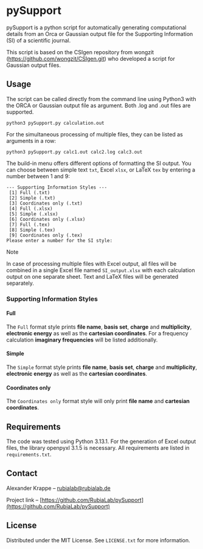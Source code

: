 # pySupport
pySupport is a python script for automatically generating computational details from an Orca or Gaussian output file for the Supporting Information (SI) of a scientific journal.

This script is based on the CSIgen repository from wongzit (https://github.com/wongzit/CSIgen.git) who developed a script for Gaussian output files.

## Usage
The script can be called directly from the command line using Python3 with the ORCA or Gaussian output file as argument. Both .log and .out files are supported.
```
python3 pySupport.py calculation.out
```

For the simultaneous processing of multiple files, they can be listed as arguments in a row:

```
python3 pySupport.py calc1.out calc2.log calc3.out
```

The build-in menu offers different options of formatting the SI output. You can choose between simple text ```txt```, Excel ```xlsx```, or LaTeX ```tex``` by entering a number between 1 and 9:

```
--- Supporting Information Styles ---
 [1] Full (.txt)
 [2] Simple (.txt)
 [3] Coordinates only (.txt)
 [4] Full (.xlsx)
 [5] Simple (.xlsx)
 [6] Coordinates only (.xlsx)
 [7] Full (.tex)
 [8] Simple (.tex)
 [9] Coordinates only (.tex)
Please enter a number for the SI style:
```

> [!NOTE]
>
> In case of processing multiple files with Excel output, all files will be combined in a single Excel file named ```SI_output.xlsx``` with each calculation output on one separate sheet. Text and LaTeX files will be generated separately.

### Supporting Information Styles

#### Full

The ```Full``` format style prints **file name**, **basis set**, **charge** and **multiplicity**, **electronic energy** as well as the **cartesian coordinates**. For a frequency calculation **imaginary frequencies** will be listed additionally.

#### Simple

The ```Simple``` format style prints **file name**, **basis set**, **charge** and **multiplicity**, **electronic energy** as well as the **cartesian coordinates**.

#### Coordinates only

The ```Coordinates only``` format style will only print **file name** and **cartesian coordinates**.

## Requirements

The code was tested using Python 3.13.1. For the generation of Excel output files, the library openpyxl 3.1.5 is necessary. All requirements are listed in ```requirements.txt```.

## Contact

Alexander Krappe – rubialab@rubialab.de

Project link – [https://github.com/RubiaLab/pySupport](https://github.com/RubiaLab/pySupport)

## License

Distributed under the MIT License. See ```LICENSE.txt``` for more information.



